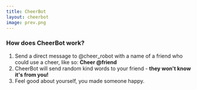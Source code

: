 ```yaml
---
title: CheerBot
layout: cheerbot
image: prev.png
---
```


### How does CheerBot work?

1. Send a direct message to @cheer_robot with a name of a friend who could use a cheer, like so: **Cheer @friend**
2. CheerBot will send random kind words to your friend - **they won't know it's from you!**
3. Feel good about yourself, you made someone happy.
